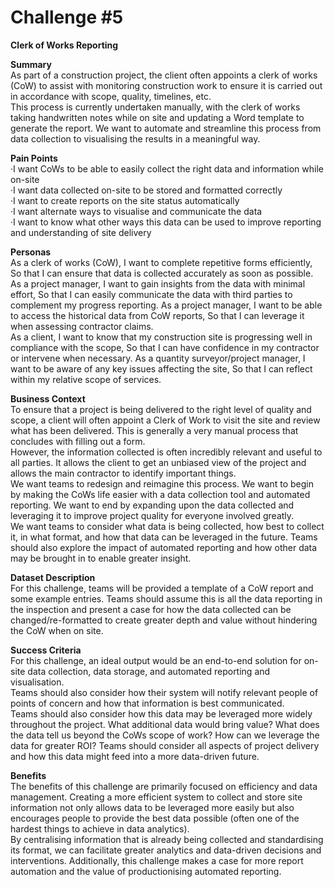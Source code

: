# Challenge #5

**Clerk of Works Reporting**

**Summary**  
As part of a construction project, the client often appoints a clerk of works (CoW) to assist
with monitoring construction work to ensure it is carried out in accordance with scope,
quality, timelines, etc.  
This process is currently undertaken manually, with the clerk of works taking handwritten
notes while on site and updating a Word template to generate the report.
We want to automate and streamline this process from data collection to visualising the
results in a meaningful way.  

**Pain Points​**  
·I want CoWs to be able to easily collect the right data and information while on-site  
·I want data collected on-site to be stored and formatted correctly  
·I want to create reports on the site status automatically  
·I want alternate ways to visualise and communicate the data  
·I want to know what other ways this data can be used to improve reporting and
understanding of site delivery  


**Personas​**  
As a clerk of works (CoW), I want to complete repetitive forms efficiently, So that I can
ensure that data is collected accurately as soon as possible.
As a project manager, I want to gain insights from the data with minimal effort, So that I can
easily communicate the data with third parties to complement my progress reporting.
As a project manager, I want to be able to access the historical data from CoW reports, So
that I can leverage it when assessing contractor claims.  
As a client, I want to know that my construction site is progressing well in compliance with
the scope, So that I can have confidence in my contractor or intervene when necessary.
As a quantity surveyor/project manager, I want to be aware of any key issues affecting the
site, So that I can reflect within my relative scope of services.  


**Business Context​**  
To ensure that a project is being delivered to the right level of quality and scope, a client will
often appoint a Clerk of Work to visit the site and review what has been delivered. This is
generally a very manual process that concludes with filling out a form.  
However, the information collected is often incredibly relevant and useful to all parties. It
allows the client to get an unbiased view of the project and allows the main contractor to
identify important things.  
We want teams to redesign and reimagine this process. We want to begin by making the CoWs life
easier with a data collection tool and automated reporting. We want to end by expanding upon the
data collected and leveraging it to improve project quality for everyone involved greatly.  
We want teams to consider what data is being collected, how best to collect it, in what format, and
how that data can be leveraged in the future. Teams should also explore the impact of automated
reporting and how other data may be brought in to enable greater insight.  

**Dataset Description**  
For this challenge, teams will be provided a template of a CoW report and some example
entries. Teams should assume this is all the data reporting in the inspection and present a
case for how the data collected can be changed/re-formatted to create greater depth and
value without hindering the CoW when on site.  

**Success Criteria​**  
For this challenge, an ideal output would be an end-to-end solution for on-site data
collection, data storage, and automated reporting and visualisation.  
Teams should also consider how their system will notify relevant people of points of concern
and how that information is best communicated.  
Teams should also consider how this data may be leveraged more widely throughout the
project. What additional data would bring value? What does the data tell us beyond the CoWs
scope of work? How can we leverage the data for greater ROI? Teams should consider all
aspects of project delivery and how this data might feed into a more data-driven future.  

**Benefits​**  
The benefits of this challenge are primarily focused on efficiency and data management.
Creating a more efficient system to collect and store site information not only allows data to
be leveraged more easily but also encourages people to provide the best data possible (often
one of the hardest things to achieve in data analytics).  
By centralising information that is already being collected and standardising its format, we
can facilitate greater analytics and data-driven decisions and interventions.
Additionally, this challenge makes a case for more report automation and the value of
productionising automated reporting.  


